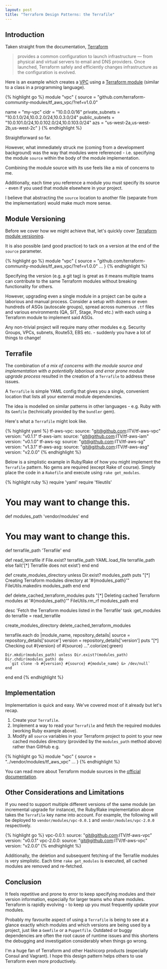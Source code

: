 ```yaml
---
layout: post
title: "Terraform Design Patterns: the Terrafile"
---
```


## Introduction

Taken straight from the documentation, [Terraform](https://www.terraform.io/)

> provides a common configuration to launch infrastructure — from physical and virtual servers to email and DNS providers. Once launched, Terraform safely and efficiently changes infrastructure as the configuration is evolved.

Here is an example which creates a [VPC](https://aws.amazon.com/vpc/) using a [Terraform module](https://www.terraform.io/intro/getting-started/modules.html)
(similar to a class in a programming language).

{% highlight go %}
module "vpc" {
  source = "github.com/terraform-community-modules/tf_aws_vpc/?ref=v1.0.0"

  name            = "my-vpc"
  cidr            = "10.0.0.0/16"
  private_subnets = "10.0.1.0/24,10.0.2.0/24,10.0.3.0/24"
  public_subnets  = "10.0.101.0/24,10.0.102.0/24,10.0.103.0/24"
  azs             = "us-west-2a,us-west-2b,us-west-2c"
}
{% endhighlight %}

Straightforward so far.

However, what immediately struck me (coming from a development background) was the way that modules were referenced - i.e. specifying the module `source` within
the body of the module implementation.

Combining the module source with its use feels like a mix of concerns to me.

Additionally, each time you reference a module you must specify its source - even if you used that module elsewhere in your project.

I believe that abstracting the `source` location to another file (separate from the implementation) would make much more sense.


## Module Versioning

Before we cover how we might achieve that, let's quickly cover [Terraform module versioning](https://www.terraform.io/docs/modules/sources.html#ref).

It is also possible (and good practice) to tack on a version at the end of the `source` parameter.

{% highlight go %}
module "vpc" {
  source = "github.com/terraform-community-modules/tf_aws_vpc/?ref=v1.0.0"
  ...
}
{% endhighlight %}

Specifying the version (e.g. a git tag) is great as it means multiple teams can contribute to the same Terraform modules without breaking functionality
for others.

However, upgrading even a single module in a project can be quite a laborious and manual process. Consider a setup with dozens or even
hundreds of ASGs (autoscale groups), spread across numerous `.tf` files and various environments (QA, SIT, Stage, Prod etc.) with each
using a Terraform module to implement said ASGs.
 
Any non-trivial project will require many other modules e.g. Security Groups, VPCs, subnets, Route53, EBS etc. - suddenly you have
a lot of things to change!


## Terrafile

The combination of _a mix of concerns with the module source and implementation_ with _a potentially laborious and error prone module upgrade process_ resulted
in the creation of a `Terrafile` to address these issues.

A `Terrafile` is simple YAML config that gives you a single, convenient location that lists all your external module dependencies.

The idea is modelled on similar patterns in other languages - e.g. Ruby with its `Gemfile` (technically provided by the `bundler` gem).
 
Here's what a `Terrafile` might look like.

{% highlight yaml %}
tf-aws-vpc:
 source:  "git@github.com:ITV/tf-aws-vpc"
 version: "v0.1.1"
tf-aws-iam:
 source:  "git@github.com:ITV/tf-aws-iam"
 version: "v0.1.0"
tf-aws-sg:
 source:  "git@github.com:ITV/tf-aws-sg"
 version: "v1.3.1"
tf-aws-asg:
 source:  "git@github.com:ITV/tf-aws-asg"
 version: "v2.0.0"
{% endhighlight %}


Below is a simplistic example in Ruby/Rake of how you might implement the `Terrafile` pattern. No gems are required (except Rake of course).
Simply place the code in a `Rakefile` and execute using `rake get_modules`.
 
{% highlight ruby %}
require 'yaml'
require 'fileutils'

# You may want to change this.
def modules_path
  'vendor/modules'
end

# You may want to change this.
def terrafile_path
  'Terrafile'
end

def read_terrafile
  if File.exist? terrafile_path
    YAML.load_file terrafile_path
  else
    fail('[*] Terrafile does not exist')
  end
end

def create_modules_directory
  unless Dir.exist? modules_path
    puts "[*] Creating Terraform modules directory at '#{modules_path}'"
    FileUtils.makedirs modules_path
  end
end

def delete_cached_terraform_modules
  puts "[*] Deleting cached Terraform modules at '#{modules_path}'"
  FileUtils.rm_rf modules_path
end

desc 'Fetch the Terraform modules listed in the Terrafile'
task :get_modules do
  terrafile = read_terrafile

  create_modules_directory
  delete_cached_terraform_modules

  terrafile.each do |module_name, repository_details|
    source  = repository_details['source']
    version = repository_details['version']
    puts "[*] Checking out #{version} of #{source} ...".colorize(:green)

    Dir.mkdir(modules_path) unless Dir.exist?(modules_path)
    Dir.chdir(modules_path) do
      `git clone -b #{version} #{source} #{module_name} &> /dev/null`
    end
  end
end
{% endhighlight %}


## Implementation

Implementation is quick and easy. We've covered most of it already but let's recap.

1. Create your `Terrafile`.
2. Implement a way to read your `Terrafile` and fetch the required modules (working Ruby example above).
3. Modify all `source` variables in your Terraform project to point to your new cached modules directory (provided by the `modules_path` method above)
rather than GitHub e.g.

{% highlight go %}
module "vpc" {
  source = "../vendor/modules/tf_aws_vpc"
  ...
}
{% endhighlight %}

You can read more about Terraform module sources in the [official documentation](https://www.terraform.io/docs/modules/sources.html).
  
  
## Other Considerations and Limitations

If you need to support multiple different versions of the same module (an incremental upgrade for instance), the Ruby/Rake implementation
above takes the `Terrafile` key name into account. For example, the following will be deployed to `vendor/modules/vpc-0.0.1` and
`vendor/modules/vpc-2.0.0` respectively.

{% highlight go %}
vpc-0.0.1:
 source:  "git@github.com:ITV/tf-aws-vpc"
 version: "v0.0.1"
vpc-2.0.0:
 source:  "git@github.com:ITV/tf-aws-vpc"
 version: "v2.0.0"
{% endhighlight %}

Additionally, the deletion and subsequent fetching of the Terrafile modules is very simplistic. Each time `rake get_modules` is executed, all cached
modules are removed and re-fetched.


## Conclusion

It feels repetitive and prone to error to keep specifying modules and their version information, especially for larger teams who share
modules. Terraform is rapidly evolving - to keep up you must frequently update your modules.

Probably my favourite aspect of using a `Terrafile` is being to see at a glance exactly which modules and which versions are being used
by a project, just like a `Gemfile` or a `Puppetfile`. Outdated or buggy dependencies are often the root cause of runtime issues and
this shortens the debugging and investigation considerably when things go wrong.

I'm a huge fan of Terraform and other Hashicorp products (especially Consul and Vagrant). I hope this design pattern helps others to use
Terraform even more productively.
